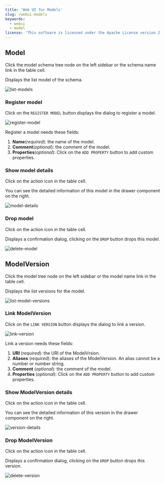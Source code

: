 ```yaml
---
title: 'Web UI for Models'
slug: /webui-models
keywords:
  - webui 
  - model
license: 'This software is licensed under the Apache License version 2.'
---
```


## Model

Click the model schema tree node on the left sidebar or the schema name link in the table cell.

Displays the list model of the schema.

![list-models](../../assets/webui/list-models.png)

### Register model

Click on the `REGISTER MODEL` button displays the dialog to register a model.

![register-model](../../assets/webui/register-model.png)

Register a model needs these fields:

1. **Name**(_required_): the name of the model.
2. **Comment**(_optional_): the comment of the model.
3. **Properties**(_optional_): Click on the `ADD PROPERTY` button to add custom properties.

### Show model details

Click on the action icon <Icon icon='bx:show-alt' fontSize='24' /> in the table cell.

You can see the detailed information of this model in the drawer component on the right.

![model-details](../../assets/webui/model-details.png)

### Drop model

Click on the action icon <Icon icon='mdi:delete-outline' fontSize='24' color='red' />
in the table cell.

Displays a confirmation dialog, clicking on the `DROP` button drops this model.

![delete-model](../../assets/webui/delete-model.png)

## ModelVersion

Click the model tree node on the left sidebar or the model name link in the table cell.

Displays the list versions for the model.

![list-model-versions](../../assets/webui/list-model-versions.png)

### Link ModelVersion

Click on the `LINK VERSION` button displays the dialog to link a version.

![link-version](../../assets/webui/link-version.png)

Link a version needs these fields:

1. **URI** (_required_): the URI of the ModelVrsion.
1. **Aliases** (_required_): the aliases of the ModelVersion.
   An alias cannot be a number or number string.
1. **Comment** (_optional_): the comment of the model.
1. **Properties** (_optional_): Click on the `ADD PROPERTY` button to add custom properties.

### Show ModelVersion details

Click on the action icon <Icon icon='bx:show-alt' fontSize='24' /> in the table cell.

You can see the detailed information of this version in the drawer component on the right.

![version-details](../../assets/webui/version-details.png)

### Drop ModelVersion

Click on the action icon <Icon icon='mdi:delete-outline' fontSize='24' color='red' />
in the table cell.

Displays a confirmation dialog, clicking on the `DROP` button drops this version.

![delete-version](../../assets/webui/delete-version.png)

